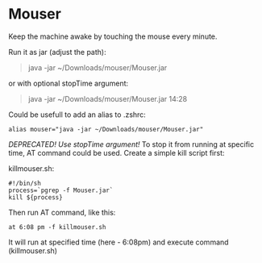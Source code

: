 # Mouser
Keep the machine awake by touching the mouse every minute.

Run it as jar (adjust the path):
> java -jar ~/Downloads/mouser/Mouser.jar

or with optional stopTime argument:
> java -jar ~/Downloads/mouser/Mouser.jar 14:28

Could be usefull to add an alias to .zshrc:
```
alias mouser="java -jar ~/Downloads/mouser/Mouser.jar"
```

_DEPRECATED! Use stopTime argument!_
To stop it from running at specific time, AT command could be used. 
Create a simple kill script first:

killmouser.sh:
```
#!/bin/sh
process=`pgrep -f Mouser.jar`
kill ${process}
```

Then run AT command, like this:
```
at 6:08 pm -f killmouser.sh
```

It will run at specified time (here - 6:08pm) and execute command (killmouser.sh)
